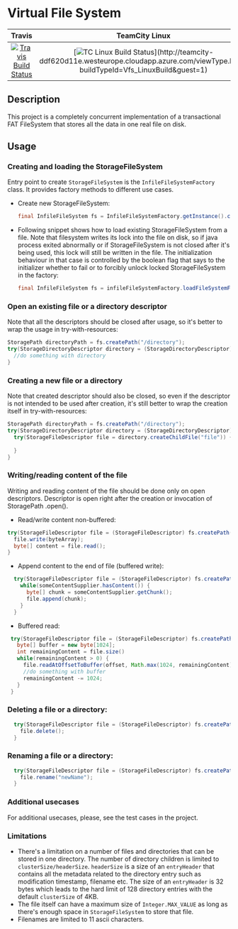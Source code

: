 # Virtual File System
| Travis | TeamCity Linux | TeamCity Windows | Sonar | Coverage |
| :----: | :------------: | :--------------: | :---: | :------: |
| [![Travis Build Status](https://travis-ci.org/dimyriy/vfs.svg?branch=master)](https://travis-ci.org/dimyriy/vfs) | [![TC Linux Build Status](http://teamcity-ddf620d11e.westeurope.cloudapp.azure.com/app/rest/builds/buildType:(id:Vfs_LinuxBuild)/statusIcon)](http://teamcity-ddf620d11e.westeurope.cloudapp.azure.com/viewType.html?buildTypeId=Vfs_LinuxBuild&guest=1) | [![TC Windows Build Status](http://teamcity-ddf620d11e.westeurope.cloudapp.azure.com/app/rest/builds/buildType:(id:Vfs_WindowsBuild)/statusIcon)](http://teamcity-ddf620d11e.westeurope.cloudapp.azure.com/viewType.html?buildTypeId=Vfs_WindowsBuild&guest=1) | [![Sonarcloud Status](https://sonarcloud.io/api/project_badges/measure?project=org.dimyriy:vfs&metric=alert_status)](https://sonarcloud.io/dashboard?id=org.dimyriy:vfs) | [![Coverage Status](https://coveralls.io/repos/github/dimyriy/vfs/badge.svg?branch=master)](https://coveralls.io/github/dimyriy/vfs?branch=master) |

## Description
This project is a completely concurrent implementation of a transactional FAT FileSystem that stores all the data in one real file on disk.

## Usage
### Creating and loading the StorageFileSystem 
Entry point to create `StorageFileSystem` is the `InfileFileSystemFactory` class. It provides factory methods to different use cases.
- Create new StorageFileSystem: 
  ```java
  final InfileFileSystem fs = InfileFileSystemFactory.getInstance().createNewFileSystem("/tmp/fs/", "infile.vfs", numberOfClusters);
  ```
- Following snippet shows how to load existing StorageFileSystem from a file.
 Note that filesystem writes its lock into the file on disk, so if java process exited abnormally or if StorageFileSystem is not closed after it's being 
 used, this lock will still be written in the file. The initialization behaviour in that case is controlled by the boolean flag that says to the initializer 
 whether to fail or to forcibly unlock locked StorageFileSystem in the factory:
  ```java
  final InfileFileSystem fs = infileFileSystemFactory.loadFileSystemFromFile(Paths.get("/tmp/fs/"), "infile.vfs", false /*whether to unlock forcibly*/);
  ``` 
### Open an existing file or a directory descriptor
Note that all the descriptors should be closed after usage, so it's better to wrap the usage in try-with-resources:
```java
StoragePath directoryPath = fs.createPath("/directory");
try(StorageDirectoryDescriptor directory = (StorageDirectoryDescriptor) directoryPath.open()) {
  //do something with directory
}
```

### Creating a new file or a directory
Note that created descriptor should also be closed, so even if the descriptor is not intended to be used after creation, it's still better to wrap the creation 
itself in try-with-resources:
```java
StoragePath directoryPath = fs.createPath("/directory");
try(StorageDirectoryDescriptor directory = (StorageDirectoryDescriptor) directoryPath.open()) {
  try(StorageFileDescriptor file = directory.createChildFile("file")) {
    
  }
}
```

### Writing/reading content of the file
Writing and reading content of the file should be done only on open descriptors. Descriptor is open right after the creation or invocation of StoragePath
.open().
 - Read/write content non-buffered:
  ```java
  try(StorageFileDescriptor file = (StorageFileDescriptor) fs.createPath("/directory/file").open()) {
    file.write(byteArray);
    byte[] content = file.read();
  }
  ```
 - Append content to the end of file (buffered write):
  ```java
    try(StorageFileDescriptor file = (StorageFileDescriptor) fs.createPath("/directory/file").open()) {
      while(someContentSupplier.hasContent()) {
        byte[] chunk = someContentSupplier.getChunk();
        file.append(chunk);
      }
    }
  ```
 - Buffered read:
 ```java
  try(StorageFileDescriptor file = (StorageFileDescriptor) fs.createPath("/directory/file").open()) {
    byte[] buffer = new byte[1024];
    int remainingContent = file.size()
    while(remainingContent > 0) {
      file.readAtOffsetToBuffer(offset, Math.max(1024, remainingContent), buffer);
      //do something with buffer
      remainingContent -= 1024;
    }
  }
  ```

### Deleting a file or a directory:
```java
  try(StorageFileDescriptor file = (StorageFileDescriptor) fs.createPath("/directory/file").open()) {
    file.delete();
  }
```

### Renaming a file or a directory:
```java
  try(StorageFileDescriptor file = (StorageFileDescriptor) fs.createPath("/directory/file").open()) {
    file.rename("newName");
  }
```

### Additional usecases
For additional usecases, please, see the test cases in the project.

### Limitations
 - There's a limitation on a number of files and directories that can be stored in one directory. The number of directory children is limited to 
`clusterSize/headerSize`. `headerSize` is a size of an `entryHeader` that contains all the metadata related to the directory entry such as modification 
timestamp, filename etc. The size of an `entryHeader` is 32 bytes which leads to the hard limit of 128 directory entries with the default `clusterSize` of 4KB.
 - The file itself can have a maximum size of `Integer.MAX_VALUE` as long as there's enough space in `StorageFileSystem` to store that file.
 - Filenames are limited to 11 ascii characters.